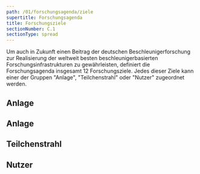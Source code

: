 ```yaml
---
path: /01/forschungsagenda/ziele
supertitle: Forschungsagenda
title: Forschungsziele
sectionNumber: C.1
sectionType: spread
---
```


<div class="spread--left spread-area--intro .intro">

Um auch in Zukunft einen Beitrag der deutschen Beschleunigerforschung zur Realisierung der weltweit besten beschleunigerbasierten Forschungsinfrastrukturen zu gewährleisten, definiert die Forschungsagenda insgesamt 12 Forschungsziele. Jedes dieser Ziele kann einer der Gruppen "Anlage", "Teilchenstrahl" oder "Nutzer" zugeordnet werden.

</div>

<div class="spread--left spread-area--c-1_2--full spread-area--stack-at-bottom">

## Anlage

<research-agenda-objective name="facility.size" />

<research-agenda-objective name="facility.construction-cost" />

</div>

<div class="spread--left spread-area--c-2_2--full spread-area--stack-at-bottom">

## Anlage

<research-agenda-objective name="facility.operability" />

<research-agenda-objective name="facility.operation-cost" />

<research-agenda-objective name="facility.energy-efficiency" />

</div>

<div class="spread--right spread-area--c-1_2--full spread-area--stack-at-bottom">

## Teilchenstrahl

<research-agenda-objective name="beam.emittance" />

<research-agenda-objective name="beam.intensity-maximum" />

<research-agenda-objective name="beam.intensity-minimum" />

<research-agenda-objective name="beam.particle-energy" />

</div>

<div class="spread--right spread-area--c-2_2--full spread-area--stack-at-bottom">

## Nutzer

<research-agenda-objective name="user.availability" />

<research-agenda-objective name="user.data-rate" />

<research-agenda-objective name="user.variable-pulse-structure" />
